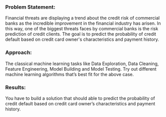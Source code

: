 ### Problem Statement:
Financial threats are displaying a trend about the credit risk of commercial banks as the
incredible improvement in the financial industry has arisen. In this way, one of the
biggest threats faces by commercial banks is the risk prediction of credit clients. The
goal is to predict the probability of credit default based on credit card owner's
characteristics and payment history.

### Approach: 
The classical machine learning tasks like Data Exploration, Data Cleaning,
Feature Engineering, Model Building and Model Testing. Try out different machine
learning algorithms that’s best fit for the above case.

### Results: 
You have to build a solution that should able to predict the probability of credit
default based on credit card owner’s characteristics and payment history.